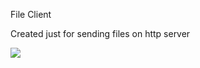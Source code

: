 File Client

Created just for sending files on http server

<img src="https://i.ibb.co/2WF2WDC/fileclient.png">
